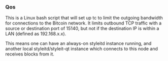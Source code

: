 ### Qos ###

This is a Linux bash script that will set up tc to limit the outgoing bandwidth for connections to the Bitcoin network. It limits outbound TCP traffic with a source or destination port of 15140, but not if the destination IP is within a LAN (defined as 192.168.x.x).

This means one can have an always-on styleitd instance running, and another local styleitd/styleit-qt instance which connects to this node and receives blocks from it.
